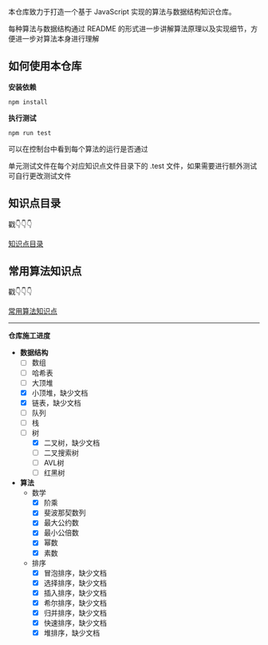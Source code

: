 本仓库致力于打造一个基于 JavaScript 实现的算法与数据结构知识仓库。

每种算法与数据结构通过 README 的形式进一步讲解算法原理以及实现细节，方便进一步对算法本身进行理解

## 如何使用本仓库

**安装依赖**
```
npm install
```
**执行测试**

```
npm run test
```
可以在控制台中看到每个算法的运行是否通过

单元测试文件在每个对应知识点文件目录下的 .test 文件，如果需要进行额外测试可自行更改测试文件

## 知识点目录
戳👇👇👇

[知识点目录](FileStructure.md)

## 常用算法知识点
戳👇👇👇

[常用算法知识点](Informations.md)

---

**仓库施工进度**
- **数据结构**
  - [ ] 数组
  - [ ] 哈希表
  - [ ] 大顶堆
  - [x] 小顶堆，缺少文档
  - [x] 链表，缺少文档
  - [ ] 队列
  - [ ] 栈
  - [ ] 树
    - [x] 二叉树，缺少文档
    - [ ] 二叉搜索树
    - [ ] AVL树
    - [ ] 红黑树

- **算法**
  - 数学
    - [x] 阶乘
    - [x] 斐波那契数列
    - [x] 最大公约数
    - [x] 最小公倍数
    - [x] 幂数
    - [x] 素数
  - 排序
    - [x] 冒泡排序，缺少文档
    - [x] 选择排序，缺少文档
    - [x] 插入排序，缺少文档
    - [x] 希尔排序，缺少文档
    - [x] 归并排序，缺少文档
    - [x] 快速排序，缺少文档
    - [x] 堆排序，缺少文档
